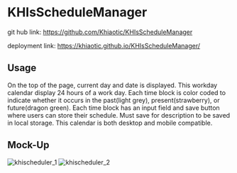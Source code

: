 # KHIsScheduleManager

git hub link: https://github.com/Khiaotic/KHIsScheduleManager

deployment link: https://khiaotic.github.io/KHIsScheduleManager/




## Usage
On the top of the page, current day and date is displayed.
This workday calendar display 24 hours of a work day.
Each time block is color coded to indicate whether it occurs in the past(light grey), present(strawberry), or future(dragon green).
Each time block has an input field and save button where users can store their schedule.
Must save for description to  be saved in local storage.
This calendar is both desktop and mobile compatible.

## Mock-Up
![khischeduler_1](https://user-images.githubusercontent.com/112679225/196562761-16e5425d-c293-46ba-918d-bf027a59f8ef.jpg)
![khischeduler_2](https://user-images.githubusercontent.com/112679225/196562773-1743efd8-d4e3-429c-afbc-be283fb58df3.jpg)
